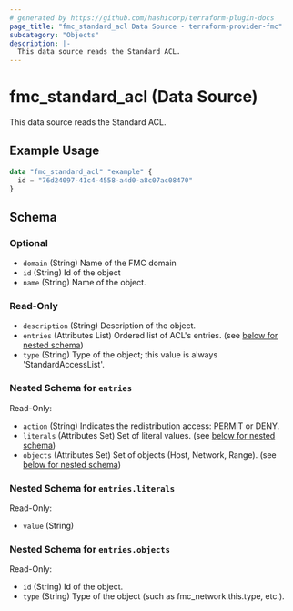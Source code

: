 ```yaml
---
# generated by https://github.com/hashicorp/terraform-plugin-docs
page_title: "fmc_standard_acl Data Source - terraform-provider-fmc"
subcategory: "Objects"
description: |-
  This data source reads the Standard ACL.
---
```


# fmc_standard_acl (Data Source)

This data source reads the Standard ACL.

## Example Usage

```terraform
data "fmc_standard_acl" "example" {
  id = "76d24097-41c4-4558-a4d0-a8c07ac08470"
}
```

<!-- schema generated by tfplugindocs -->
## Schema

### Optional

- `domain` (String) Name of the FMC domain
- `id` (String) Id of the object
- `name` (String) Name of the object.

### Read-Only

- `description` (String) Description of the object.
- `entries` (Attributes List) Ordered list of ACL's entries. (see [below for nested schema](#nestedatt--entries))
- `type` (String) Type of the object; this value is always 'StandardAccessList'.

<a id="nestedatt--entries"></a>
### Nested Schema for `entries`

Read-Only:

- `action` (String) Indicates the redistribution access: PERMIT or DENY.
- `literals` (Attributes Set) Set of literal values. (see [below for nested schema](#nestedatt--entries--literals))
- `objects` (Attributes Set) Set of objects (Host, Network, Range). (see [below for nested schema](#nestedatt--entries--objects))

<a id="nestedatt--entries--literals"></a>
### Nested Schema for `entries.literals`

Read-Only:

- `value` (String)


<a id="nestedatt--entries--objects"></a>
### Nested Schema for `entries.objects`

Read-Only:

- `id` (String) Id of the object.
- `type` (String) Type of the object (such as fmc_network.this.type, etc.).
